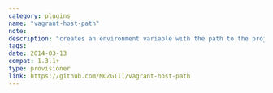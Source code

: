 ```yaml
---
category: plugins
name: "vagrant-host-path"
note: 
description: "creates an environment variable with the path to the project's root dir on your host machine"
tags:
date: 2014-03-13
compat: 1.3.1+
type: provisioner
link: https://github.com/MOZGIII/vagrant-host-path
---
```

